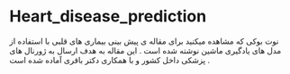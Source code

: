 # Heart_disease_prediction
نوت بوکی که مشاهده میکنید برای مقاله ی پیش بینی بیماری های قلبی با استفاده از مدل های یادگیری ماشین نوشته شده است . این مقاله به هدف ارسال به ژورنال های پزشکی داخل کشور و با همکاری دکتر باقری آماده شده است .
